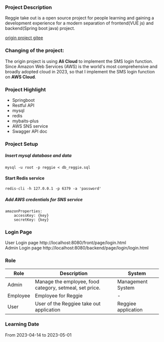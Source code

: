 ### Project Description
Reggie take out is a open source project for people learning and gaining a development experience for a modern separation of frontend(VUE js) and backend(Spring boot java) project.

[origin project gitee](https://gitee.com/itxinfei/reggie)

### Changing of the project: 
The origin project is using **Ali Cloud** to implement the SMS login function. Since Amazon Web Services (AWS) is the world's most comprehensive and broadly adopted cloud in 2023, so that I implement the SMS login function on **AWS Cloud**.

### Project Highlight

- Springboot
- Restful API
- mysql
- redis
- mybaits-plus
- AWS SNS service
- Swagger API doc

### Project Setup
##### Insert mysql database and data
```
mysql -u root -p reggie < db_reggie.sql
```

#### Start Redis service
```
redis-cli -h 127.0.0.1 -p 6379 -a 'password'
```

##### Add AWS credentials for SNS service
```
amazonProperties:
    accessKey: {key}
    secretKey: {key}
```

### Login Page
User Login page http://localhost:8080/front/page/login.html
<br/>
Admin Login page http://localhost:8080/backend/page/login/login.html
 
### Role
|Role  | Description | System |
|------------- | ------------- | ------------- |
|Admin  | Manage the employee, food category, setmeal, set price. | Management System|
|Employee  | Employee for Reggie | -|
|User | User of the Reggiee take out application | Reggiee application|

### Learning Date
From 2023-04-14 to 2023-05-01
